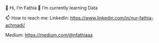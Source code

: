 👋 Hi, I’m Fathia
🌱 I’m currently learning Data 

📫 How to reach me:
LinkedIn: https://www.linkedin.com/in/nur-fathia-achmadi/

Medium: https://medium.com/@nfathiaaa


<!---
nrrrfth/nrrrfth is a ✨ special ✨ repository because its `README.md` (this file) appears on your GitHub profile.
You can click the Preview link to take a look at your changes.
--->
